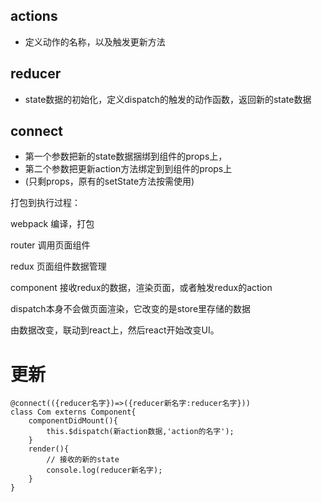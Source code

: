 ## actions
- 定义动作的名称，以及触发更新方法

## reducer
- state数据的初始化，定义dispatch的触发的动作函数，返回新的state数据

## connect
- 第一个参数把新的state数据捆绑到组件的props上，
- 第二个参数把更新action方法绑定到到组件的props上
- (只剩props，原有的setState方法按需使用)

打包到执行过程：

webpack
编译，打包

router
调用页面组件

redux
页面组件数据管理

component
接收redux的数据，渲染页面，或者触发redux的action


dispatch本身不会做页面渲染，它改变的是store里存储的数据

由数据改变，联动到react上，然后react开始改变UI。





# 更新
```
@connect(({reducer名字})=>({reducer新名字:reducer名字}))
class Com externs Component{
    componentDidMount(){
	    this.$dispatch(新action数据,'action的名字');
	}
    render(){
        // 接收的新的state
        console.log(reducer新名字);
    }
}
```
